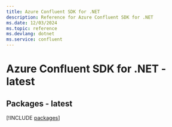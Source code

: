 ```yaml
---
title: Azure Confluent SDK for .NET
description: Reference for Azure Confluent SDK for .NET
ms.date: 12/03/2024
ms.topic: reference
ms.devlang: dotnet
ms.service: confluent
---
```

# Azure Confluent SDK for .NET - latest
## Packages - latest
[!INCLUDE [packages](confluent-index.md)]